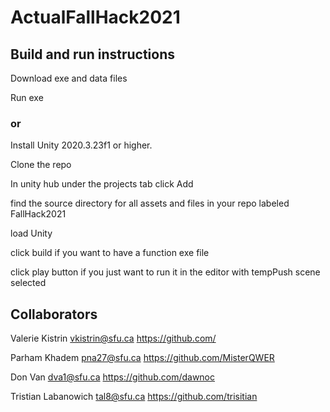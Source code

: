 # ActualFallHack2021

## Build and run instructions

Download exe and data files

Run exe

### or

Install Unity 2020.3.23f1 or higher.

Clone the repo

In unity hub under the projects tab click Add

find the source directory for all assets and files in your repo labeled FallHack2021

load Unity

click build if you want to have a function exe file

click play button if you just want to run it in the editor with tempPush scene selected

## Collaborators

Valerie Kistrin
vkistrin@sfu.ca
https://github.com/

Parham Khadem
pna27@sfu.ca
https://github.com/MisterQWER

Don Van
dva1@sfu.ca
https://github.com/dawnoc

Tristian Labanowich
tal8@sfu.ca
https://github.com/trisitian
